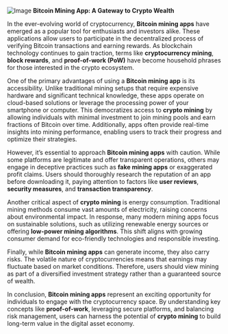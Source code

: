 
![Image](https://github.com/user-attachments/assets/b8266eee-691e-4ee1-99ef-bfa10d234fd4)
**Bitcoin Mining App: A Gateway to Crypto Wealth**

In the ever-evolving world of cryptocurrency, **Bitcoin mining apps** have emerged as a popular tool for enthusiasts and investors alike. These applications allow users to participate in the decentralized process of verifying Bitcoin transactions and earning rewards. As blockchain technology continues to gain traction, terms like **cryptocurrency mining**, **block rewards**, and **proof-of-work (PoW)** have become household phrases for those interested in the crypto ecosystem.

One of the primary advantages of using a **Bitcoin mining app** is its accessibility. Unlike traditional mining setups that require expensive hardware and significant technical knowledge, these apps operate on cloud-based solutions or leverage the processing power of your smartphone or computer. This democratizes access to **crypto mining** by allowing individuals with minimal investment to join mining pools and earn fractions of Bitcoin over time. Additionally, apps often provide real-time insights into mining performance, enabling users to track their progress and optimize their strategies.

However, it’s essential to approach **Bitcoin mining apps** with caution. While some platforms are legitimate and offer transparent operations, others may engage in deceptive practices such as **fake mining apps** or exaggerated profit claims. Users should thoroughly research the reputation of an app before downloading it, paying attention to factors like **user reviews**, **security measures**, and **transaction transparency**.

Another critical aspect of **crypto mining** is energy consumption. Traditional mining methods consume vast amounts of electricity, raising concerns about environmental impact. In response, many modern mining apps focus on sustainable solutions, such as utilizing renewable energy sources or offering **low-power mining algorithms**. This shift aligns with growing consumer demand for eco-friendly technologies and responsible investing.

Finally, while **Bitcoin mining apps** can generate income, they also carry risks. The volatile nature of cryptocurrencies means that earnings may fluctuate based on market conditions. Therefore, users should view mining as part of a diversified investment strategy rather than a guaranteed source of wealth.

In conclusion, **Bitcoin mining apps** represent an exciting opportunity for individuals to engage with the cryptocurrency space. By understanding key concepts like **proof-of-work**, leveraging secure platforms, and balancing risk management, users can harness the potential of **crypto mining** to build long-term value in the digital asset economy.
